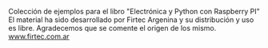 Colección de ejemplos para el libro "Electrónica y Python con Raspberry PI" 
El material ha sido desarrollado por Firtec Argenina y su distribución y uso es libre.
Agradecemos que se comente el origen de los mismo.
www.firtec.com.ar 
